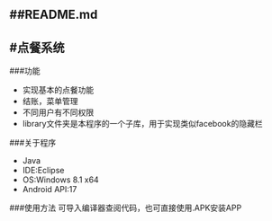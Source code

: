 ##README.md 
-------------
#点餐系统
-------------

###功能
- 实现基本的点餐功能
- 结账，菜单管理
- 不同用户有不同权限
- library文件夹是本程序的一个子库，用于实现类似facebook的隐藏栏


###关于程序
- Java
- IDE:Eclipse
- OS:Windows 8.1 x64
- Android API:17

###使用方法
可导入编译器查阅代码，也可直接使用.APK安装APP

